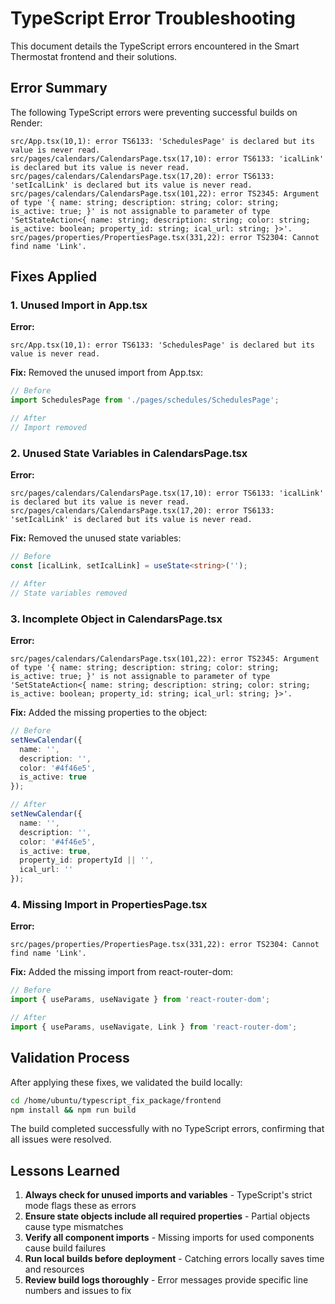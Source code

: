 # TypeScript Error Troubleshooting

This document details the TypeScript errors encountered in the Smart Thermostat frontend and their solutions.

## Error Summary

The following TypeScript errors were preventing successful builds on Render:

```
src/App.tsx(10,1): error TS6133: 'SchedulesPage' is declared but its value is never read.
src/pages/calendars/CalendarsPage.tsx(17,10): error TS6133: 'icalLink' is declared but its value is never read.
src/pages/calendars/CalendarsPage.tsx(17,20): error TS6133: 'setIcalLink' is declared but its value is never read.
src/pages/calendars/CalendarsPage.tsx(101,22): error TS2345: Argument of type '{ name: string; description: string; color: string; is_active: true; }' is not assignable to parameter of type 'SetStateAction<{ name: string; description: string; color: string; is_active: boolean; property_id: string; ical_url: string; }>'.
src/pages/properties/PropertiesPage.tsx(331,22): error TS2304: Cannot find name 'Link'.
```

## Fixes Applied

### 1. Unused Import in App.tsx

**Error:**
```
src/App.tsx(10,1): error TS6133: 'SchedulesPage' is declared but its value is never read.
```

**Fix:**
Removed the unused import from App.tsx:

```typescript
// Before
import SchedulesPage from './pages/schedules/SchedulesPage';

// After
// Import removed
```

### 2. Unused State Variables in CalendarsPage.tsx

**Error:**
```
src/pages/calendars/CalendarsPage.tsx(17,10): error TS6133: 'icalLink' is declared but its value is never read.
src/pages/calendars/CalendarsPage.tsx(17,20): error TS6133: 'setIcalLink' is declared but its value is never read.
```

**Fix:**
Removed the unused state variables:

```typescript
// Before
const [icalLink, setIcalLink] = useState<string>('');

// After
// State variables removed
```

### 3. Incomplete Object in CalendarsPage.tsx

**Error:**
```
src/pages/calendars/CalendarsPage.tsx(101,22): error TS2345: Argument of type '{ name: string; description: string; color: string; is_active: true; }' is not assignable to parameter of type 'SetStateAction<{ name: string; description: string; color: string; is_active: boolean; property_id: string; ical_url: string; }>'.
```

**Fix:**
Added the missing properties to the object:

```typescript
// Before
setNewCalendar({
  name: '',
  description: '',
  color: '#4f46e5',
  is_active: true
});

// After
setNewCalendar({
  name: '',
  description: '',
  color: '#4f46e5',
  is_active: true,
  property_id: propertyId || '',
  ical_url: ''
});
```

### 4. Missing Import in PropertiesPage.tsx

**Error:**
```
src/pages/properties/PropertiesPage.tsx(331,22): error TS2304: Cannot find name 'Link'.
```

**Fix:**
Added the missing import from react-router-dom:

```typescript
// Before
import { useParams, useNavigate } from 'react-router-dom';

// After
import { useParams, useNavigate, Link } from 'react-router-dom';
```

## Validation Process

After applying these fixes, we validated the build locally:

```bash
cd /home/ubuntu/typescript_fix_package/frontend
npm install && npm run build
```

The build completed successfully with no TypeScript errors, confirming that all issues were resolved.

## Lessons Learned

1. **Always check for unused imports and variables** - TypeScript's strict mode flags these as errors
2. **Ensure state objects include all required properties** - Partial objects cause type mismatches
3. **Verify all component imports** - Missing imports for used components cause build failures
4. **Run local builds before deployment** - Catching errors locally saves time and resources
5. **Review build logs thoroughly** - Error messages provide specific line numbers and issues to fix

